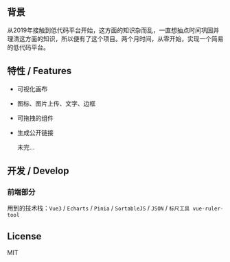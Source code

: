 ## 背景

从2019年接触到低代码平台开始，这方面的知识杂而乱，一直想抽点时间巩固并理清这方面的知识，所以便有了这个项目。两个月时间，从零开始，实现一个简易的低代码平台。

## 特性 / Features

+ 可视化画布

+ 图标、图片上传、文字、边框

+ 可拖拽的组件

+ 生成公开链接

  未完...

## 开发 / Develop

### 前端部分

用到的技术栈：`Vue3`  / `Echarts`  / `Pinia`  / `SortableJS` / `JSON` / `标尺工具 vue-ruler-tool`

## License

MIT

